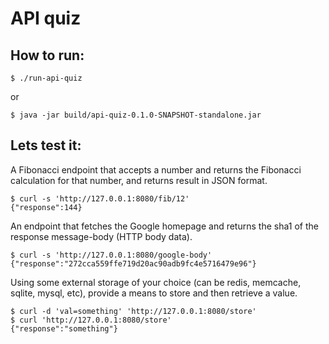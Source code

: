 API quiz
=======
## How to run:

```
$ ./run-api-quiz
```
or

```
$ java -jar build/api-quiz-0.1.0-SNAPSHOT-standalone.jar
```

## Lets test it:

A Fibonacci endpoint that accepts a number and returns the Fibonacci calculation for that number, and returns result in JSON format.

```
$ curl -s 'http://127.0.0.1:8080/fib/12'
{"response":144}
```

An endpoint that fetches the Google homepage and returns the sha1 of the response message-body (HTTP body data).

```
$ curl -s 'http://127.0.0.1:8080/google-body'
{"response":"272cca559ffe719d20ac90adb9fc4e5716479e96"}
```
 
Using some external storage of your choice (can be redis, memcache, sqlite, mysql, etc), provide a means to store and then retrieve a value.

```
$ curl -d 'val=something' 'http://127.0.0.1:8080/store'
$ curl 'http://127.0.0.1:8080/store'
{"response":"something"}
```

